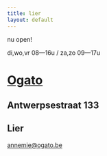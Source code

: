 ```yaml
---
title: lier
layout: default
---
```


nu open!

di,wo,vr 08&mdash;16u / za,zo 09&mdash;17u

# [Ogato](/)

## Antwerpsestraat 133
## Lier

<a href="mailto:annemie@ogato.be">annemie@ogato.be</a>
